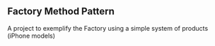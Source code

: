 ## Factory Method Pattern

A project to exemplify the Factory using a simple system of products (iPhone models)

